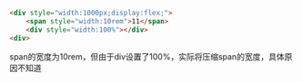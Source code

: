```html
<div style="width:1000px;display:flex;">
    <span style="width:10rem">11</span>
    <div style="width:100%"></div>
<div>
```
span的宽度为10rem，但由于div设置了100%，实际将压缩span的宽度，具体原因不知道
